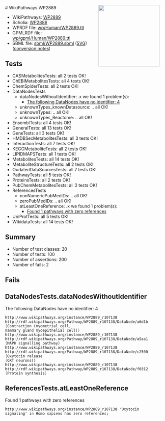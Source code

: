 <img style="float: right; width: 200px" src="../logo.png" />
# WikiPathways WP2889

* WikiPathways: [WP2889](https://identifiers.org/wikipathways:WP2889)
* Scholia: [WP2889](https://scholia.toolforge.org/wikipathways/WP2889)
* WPRDF file: [wp/Human/WP2889.ttl](../wp/Human/WP2889.ttl)
* GPMLRDF file: [wp/gpml/Human/WP2889.ttl](../wp/gpml/Human/WP2889.ttl)
* SBML file: [sbml/WP2889.sbml](../sbml/WP2889.sbml) ([SVG](../sbml/WP2889.svg)) ([conversion notes](../sbml/WP2889.txt))

## Tests
* CASMetabolitesTests: all 2 tests OK!
* ChEBIMetabolitesTests: all 4 tests OK!
* ChemSpiderTests: all 2 tests OK!
* DataNodesTests
    * dataNodesWithoutIdentifier: .x we found 1 problem(s):
        * [The following DataNodes have no identifier: 4](#d2d32fa3)
    * unknownTypes_knownDatasource: .. all OK!
    * unknownTypes: .. all OK!
    * unknownTypes_Reactome: .. all OK!
* EnsemblTests: all 4 tests OK!
* GeneralTests: all 13 tests OK!
* GeneTests: all 3 tests OK!
* HMDBSecMetabolitesTests: all 3 tests OK!
* InteractionTests: all 7 tests OK!
* KEGGMetaboliteTests: all 2 tests OK!
* LIPIDMAPSTests: all 1 tests OK!
* MetabolitesTests: all 14 tests OK!
* MetaboliteStructureTests: all 2 tests OK!
* OudatedDataSourcesTests: all 7 tests OK!
* PathwayTests: all 5 tests OK!
* ProteinsTests: all 2 tests OK!
* PubChemMetabolitesTests: all 3 tests OK!
* ReferencesTests
    * nonNumericPubMedIDs: .. all OK!
    * zeroPubMedIDs: .. all OK!
    * atLeastOneReference: .x we found 1 problem(s):
        * [Found 1 pathways with zero references](#35eb778e)
* UniProtTests: all 5 tests OK!
* WikidataTests: all 14 tests OK!


## Summary

* Number of test classes: 20
* Number of tests: 100
* Number of assertions: 200
* Number of fails: 2

## Fails

<a name="d2d32fa3" />

## DataNodesTests.dataNodesWithoutIdentifier

The following DataNodes have no identifier: 4
```
http://www.wikipathways.org/instance/WP2889_r107138 http://rdf.wikipathways.org/Pathway/WP2889_r107138/DataNode/a6d1b (Contraction (myometrial cell, 
mammary gland myoepithelial cell))
http://www.wikipathways.org/instance/WP2889_r107138 http://rdf.wikipathways.org/Pathway/WP2889_r107138/DataNode/a5aa1 (MAPK signalling pathway)
http://www.wikipathways.org/instance/WP2889_r107138 http://rdf.wikipathways.org/Pathway/WP2889_r107138/DataNode/c2500 (Oxytocin release 
(OXT neurons))
http://www.wikipathways.org/instance/WP2889_r107138 http://rdf.wikipathways.org/Pathway/WP2889_r107138/DataNode/f0312 (Protein synthesis)
```

<a name="35eb778e" />

## ReferencesTests.atLeastOneReference

Found 1 pathways with zero references
```
http://www.wikipathways.org/instance/WP2889_r107138 'Oxytocin signaling' in Homo sapiens has zero references; 
```

